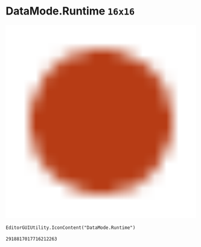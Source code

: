 # DataMode.Runtime `16x16`
<img src="/img/DataMode.Runtime.png" width=512 height=512>

``` CSharp
EditorGUIUtility.IconContent("DataMode.Runtime")
```
```
2918817017716212263
```
